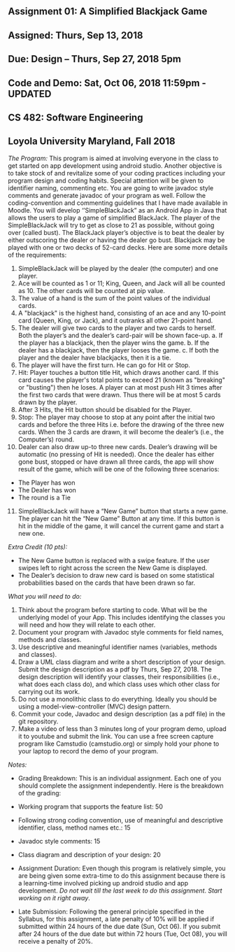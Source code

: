## Assignment 01: A Simplified Blackjack Game
## Assigned: Thurs, Sep 13, 2018
## Due: Design – Thurs, Sep 27, 2018 5pm
## Code and Demo: Sat, Oct 06, 2018 11:59pm	- UPDATED
## CS 482: Software Engineering
## Loyola University Maryland, Fall 2018

_The Program:_  This program is aimed at involving everyone in the class to get started on app development using android studio. Another objective is to take stock of and revitalize some of your coding practices including your program design and coding habits. Special attention will be given to identifier naming, commenting etc. You are going to write javadoc style comments and generate javadoc of your program as well. Follow the coding-convention and commenting guidelines that I have made available in Moodle. 
You will develop ‘’SimpleBlackJack” as an Android App in Java that allows the users to play a game of simplified BlackJack. The player of the SimpleBlackJack will try to get as close to 21 as possible, without going over (called bust). The BlackJack player’s objective is to beat the dealer by either outscoring the dealer or having the dealer go bust. Blackjack may be played with one or two decks of 52-card decks. Here are some more details of the requirements:

1.	SimpleBlackJack will be played by the dealer (the computer) and one player.
2.	Ace will be counted as 1 or 11; King, Queen, and Jack will all be counted as 10. The other cards will be counted at pip value. 
3.	The value of a hand is the sum of the point values of the individual cards. 
4.	A "blackjack" is the highest hand, consisting of an ace and any 10-point card (Queen, King, or Jack), and it outranks all other 21-point hand.
5.	The dealer will give two cards to the player and two cards to herself. Both the player’s and the dealer’s card-pair will be shown face-up.
a.	If the player has a blackjack, then the player wins the game. 
b.	If the dealer has a blackjack, then the player looses the game. 
c.	If both the player and the dealer have blackjacks, then it is a tie. 
6.	The player will have the first turn.  He can go for Hit or Stop. 
7.	Hit: Player touches a button title Hit, which draws another card. If this card causes the player's total points to exceed 21 (known as "breaking" or "busting") then he loses. A player can at most push Hit 3 times after the first two cards that were drawn. Thus there will be at most 5 cards drawn by the player.
8.	After 3 Hits, the Hit button should be disabled for the Player.
9.	Stop: The player may choose to stop at any point after the initial two cards and before the three Hits i.e. before the drawing of the three new cards. When the 3 cards are drawn, it will become the dealer’s (i.e., the Computer’s) round. 
10.	Dealer can also draw up-to three new cards. Dealer’s drawing will be automatic (no pressing of Hit is needed). Once the dealer has either gone bust, stopped or have drawn all three cards, the app will show result of the game, which will be one of the following three scenarios:
  *	The Player has won
  *	The Dealer has won
  * The round is a Tie
11.	SimpleBlackJack will have a “New Game” button that starts a new game. The player can hit the “New Game” Button at any time. If this button is hit in the middle of the game, it will cancel the current game and start a new one.


_Extra Credit (10 pts):_
  *	The New Game button is replaced with a swipe feature. If the user swipes left to right across the screen the New Game is displayed. 
  *	The Dealer’s decision to draw new card is based on some statistical probabilities based on the cards that have been drawn so far.  

_What you will need to do:_
1.	Think about the program before starting to code. What will be the underlying model of your App. This includes identifying the classes you will need and how they will relate to each other. 
2.	Document your program with Javadoc style comments for field names, methods and classes.  
3.	Use descriptive and meaningful identifier names (variables, methods and classes).
4.	Draw a UML class diagram and write a short description of your design. Submit the design description as a pdf by Thurs, Sep 27, 2018. The design description will identify your classes, their responsibilities (i.e., what does each class do), and which class uses which other class for carrying out its work. 
5.	Do not use a monolithic class to do everything. Ideally you should be using a model-view-controller (MVC) design pattern. 
6.	Commit your code, Javadoc and design description (as a pdf file) in the git repository.
7.	Make a video of less than 3 minutes long of your program demo, upload it to youtube and submit the link. You can use a free screen capture program like Camstudio (camstudio.org) or simply hold your phone to your laptop to record the demo of your program. 

_Notes:_
*	Grading Breakdown: This is an individual assignment. Each one of you should complete the assignment independently. Here is the breakdown of the grading:
  *	Working program that supports the feature list:		50
  *	Following strong coding convention, use of meaningful and descriptive identifier, class, method names etc.:  	15
  *	Javadoc style comments:  				15
  * Class diagram and description of your design:		20

*	Assignment Duration: Even though this program is relatively simple, you are being given some extra-time to do this assignment because there is a learning-time involved picking up android studio and app development. *Do not wait till the last week to do this assignment*. *Start working on it right away*. 

*	Late Submission: Following the general principle specified in the Syllabus, for this assignment, a late penalty of 10% will be applied if submitted within 24 hours of the due date (Sun, Oct 06). If you submit after 24 hours of the due date but within 72 hours (Tue, Oct 08), you will receive a penalty of 20%. 
